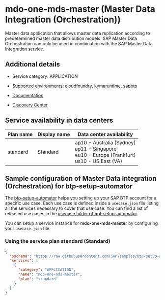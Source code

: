 # mdo-one-mds-master (Master Data Integration (Orchestration))

Master data application that allows master data replication according to predetermined master data distribution models. SAP Master Data Orchestration can only be used in combination with the SAP Master Data Integration service.

## Additional details
- Service category: APPLICATION
- Supported environments: cloudfoundry, kymaruntime, sapbtp

- [Documentation](https://help.sap.com/viewer/product/DRAFT/SAP_CLOUD_PLATFORM_MASTER_DATA_INTEGRATION/CLOUD/en-US)
- [Discovery Center](https://discovery-center.cloud.sap/serviceCatalog/master-data-integration)

## Service availability in data centers

| Plan name | Display name | Data center availability  |
|------|----------------|---------------------------|
|  standard  |  Standard  | ap10 - Australia (Sydney)<br> ap11 - Singapore<br> eu10 - Europe (Frankfurt)<br> us10 - US East (VA)  |

## Sample configuration of **Master Data Integration (Orchestration)** for btp-setup-automator

The [btp-setup-automator](https://github.com/SAP-samples/btp-setup-automator) helps you setting up your SAP BTP account for a specific use case. Each use case is defined inside a `usecase.json` file listing all the services necessary to cover that use case. You can find a list of released use cases in the [usecase folder of bpt-setup-automator](https://github.com/SAP-samples/btp-setup-automator/tree/main/usecases).

You can setup a service instance for **mdo-one-mds-master** by configuring your `usecase.json` file.

### Using the service plan **standard** (Standard)

```json
{
  "$schema": "https://raw.githubusercontent.com/SAP-samples/btp-setup-automator/main/libs/btpsa-usecase.json",
  "services": [
    {
      "category": "APPLICATION",
      "name": "mdo-one-mds-master",
      "plan": "standard"
    }
  ]
}
```
